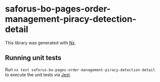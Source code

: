 # saforus-bo-pages-order-management-piracy-detection-detail

This library was generated with [Nx](https://nx.dev).

## Running unit tests

Run `nx test saforus-bo-pages-order-management-piracy-detection-detail` to execute the unit tests via [Jest](https://jestjs.io).
